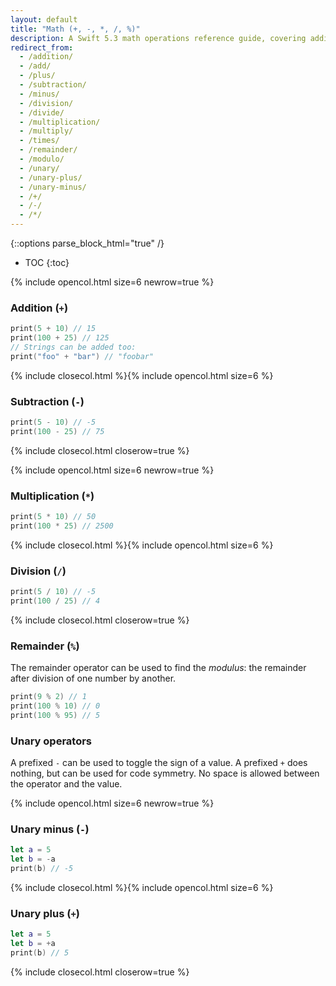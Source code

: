 ```yaml
---
layout: default
title: "Math (+, -, *, /, %)"
description: A Swift 5.3 math operations reference guide, covering addition, subtraction, multiplication, division, and remainder (modulo).
redirect_from:
  - /addition/
  - /add/
  - /plus/
  - /subtraction/
  - /minus/
  - /division/
  - /divide/
  - /multiplication/
  - /multiply/
  - /times/
  - /remainder/
  - /modulo/
  - /unary/
  - /unary-plus/
  - /unary-minus/
  - /+/
  - /-/
  - /*/
---
```

{::options parse_block_html="true" /}

* TOC
{:toc}

{% include opencol.html size=6 newrow=true %}

### Addition (`+`)

```swift
print(5 + 10) // 15
print(100 + 25) // 125
// Strings can be added too:
print("foo" + "bar") // "foobar"
```

{% include closecol.html %}{% include opencol.html size=6 %}

### Subtraction (`-`)

```swift
print(5 - 10) // -5
print(100 - 25) // 75
```

{% include closecol.html closerow=true %}

{% include opencol.html size=6 newrow=true %}

### Multiplication (`*`)

```swift
print(5 * 10) // 50
print(100 * 25) // 2500
```

{% include closecol.html %}{% include opencol.html size=6 %}

### Division (`/`)

```swift
print(5 / 10) // -5
print(100 / 25) // 4
```

{% include closecol.html closerow=true %}

### Remainder (`%`)

The remainder operator can be used to find the _modulus_: the remainder after division of one number by another.

```swift
print(9 % 2) // 1
print(100 % 10) // 0
print(100 % 95) // 5
```

### Unary operators

A prefixed `-` can be used to toggle the sign of a value. A prefixed `+` does nothing, but can be used for code symmetry. No space is allowed between the operator and the value.

{% include opencol.html size=6 newrow=true %}

### Unary minus (`-`)

```swift
let a = 5
let b = -a
print(b) // -5
```

{% include closecol.html %}{% include opencol.html size=6 %}

### Unary plus (`+`)

```swift
let a = 5
let b = +a
print(b) // 5
```

{% include closecol.html closerow=true %}